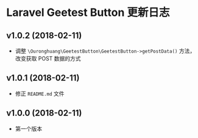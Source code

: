 # Laravel Geetest Button 更新日志

## v1.0.2 (2018-02-11)

* 调整 `\Ouronghuang\GeetestButton\GeetestButton->getPostData()` 方法，改变获取 POST 数据的方式

## v1.0.1 (2018-02-11)

* 修正 `README.md` 文件

## v1.0.0 (2018-02-11)

* 第一个版本

